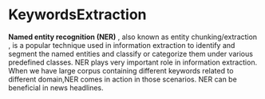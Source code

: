 # KeywordsExtraction
**Named entity recognition (NER)** , also known as entity chunking/extraction , is a popular technique used in information extraction to identify and segment the named entities and classify or categorize them under various predefined classes.
NER plays very important role in information extraction.
When we have large corpus containing different keywords related to different domain,NER comes in action in those scenarios.
NER can be beneficial in news headlines.
